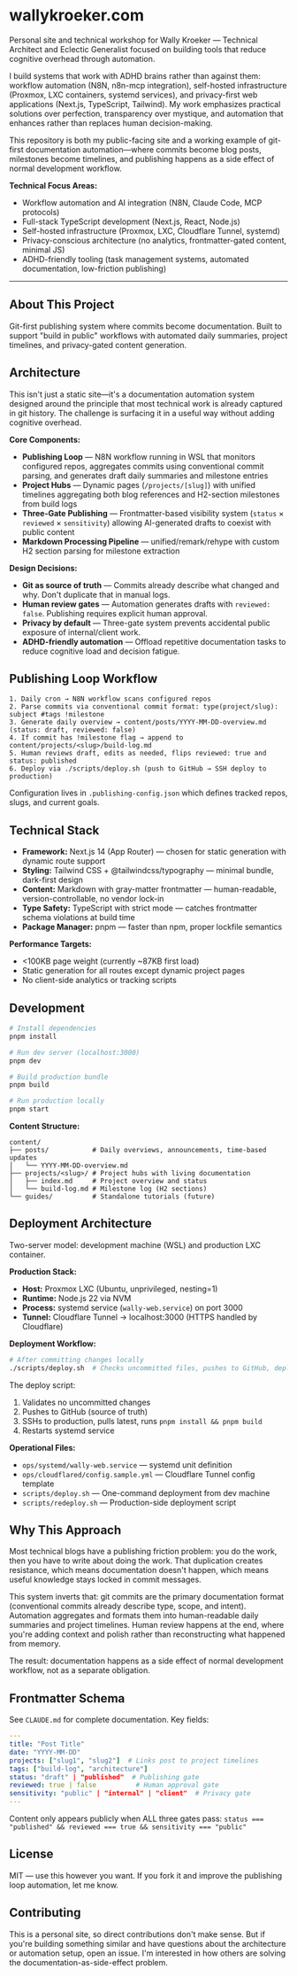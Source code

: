 # wallykroeker.com

Personal site and technical workshop for Wally Kroeker — Technical Architect and Eclectic Generalist focused on building tools that reduce cognitive overhead through automation.

I build systems that work with ADHD brains rather than against them: workflow automation (N8N, n8n-mcp integration), self-hosted infrastructure (Proxmox, LXC containers, systemd services), and privacy-first web applications (Next.js, TypeScript, Tailwind). My work emphasizes practical solutions over perfection, transparency over mystique, and automation that enhances rather than replaces human decision-making.

This repository is both my public-facing site and a working example of git-first documentation automation—where commits become blog posts, milestones become timelines, and publishing happens as a side effect of normal development workflow.

**Technical Focus Areas:**
- Workflow automation and AI integration (N8N, Claude Code, MCP protocols)
- Full-stack TypeScript development (Next.js, React, Node.js)
- Self-hosted infrastructure (Proxmox, LXC, Cloudflare Tunnel, systemd)
- Privacy-conscious architecture (no analytics, frontmatter-gated content, minimal JS)
- ADHD-friendly tooling (task management systems, automated documentation, low-friction publishing)

---

## About This Project

Git-first publishing system where commits become documentation. Built to support "build in public" workflows with automated daily summaries, project timelines, and privacy-gated content generation.

## Architecture

This isn't just a static site—it's a documentation automation system designed around the principle that most technical work is already captured in git history. The challenge is surfacing it in a useful way without adding cognitive overhead.

**Core Components:**

- **Publishing Loop** — N8N workflow running in WSL that monitors configured repos, aggregates commits using conventional commit parsing, and generates draft daily summaries and milestone entries
- **Project Hubs** — Dynamic pages (`/projects/[slug]`) with unified timelines aggregating both blog references and H2-section milestones from build logs
- **Three-Gate Publishing** — Frontmatter-based visibility system (`status` × `reviewed` × `sensitivity`) allowing AI-generated drafts to coexist with public content
- **Markdown Processing Pipeline** — unified/remark/rehype with custom H2 section parsing for milestone extraction

**Design Decisions:**

- **Git as source of truth** — Commits already describe what changed and why. Don't duplicate that in manual logs.
- **Human review gates** — Automation generates drafts with `reviewed: false`. Publishing requires explicit human approval.
- **Privacy by default** — Three-gate system prevents accidental public exposure of internal/client work.
- **ADHD-friendly automation** — Offload repetitive documentation tasks to reduce cognitive load and decision fatigue.

## Publishing Loop Workflow

```
1. Daily cron → N8N workflow scans configured repos
2. Parse commits via conventional commit format: type(project/slug): subject #tags !milestone
3. Generate daily overview → content/posts/YYYY-MM-DD-overview.md (status: draft, reviewed: false)
4. If commit has !milestone flag → append to content/projects/<slug>/build-log.md
5. Human reviews draft, edits as needed, flips reviewed: true and status: published
6. Deploy via ./scripts/deploy.sh (push to GitHub → SSH deploy to production)
```

Configuration lives in `.publishing-config.json` which defines tracked repos, slugs, and current goals.

## Technical Stack

- **Framework:** Next.js 14 (App Router) — chosen for static generation with dynamic route support
- **Styling:** Tailwind CSS + @tailwindcss/typography — minimal bundle, dark-first design
- **Content:** Markdown with gray-matter frontmatter — human-readable, version-controllable, no vendor lock-in
- **Type Safety:** TypeScript with strict mode — catches frontmatter schema violations at build time
- **Package Manager:** pnpm — faster than npm, proper lockfile semantics

**Performance Targets:**
- <100KB page weight (currently ~87KB first load)
- Static generation for all routes except dynamic project pages
- No client-side analytics or tracking scripts

## Development

```bash
# Install dependencies
pnpm install

# Run dev server (localhost:3000)
pnpm dev

# Build production bundle
pnpm build

# Run production locally
pnpm start
```

**Content Structure:**
```
content/
├── posts/           # Daily overviews, announcements, time-based updates
│   └── YYYY-MM-DD-overview.md
├── projects/<slug>/ # Project hubs with living documentation
│   ├── index.md     # Project overview and status
│   └── build-log.md # Milestone log (H2 sections)
└── guides/          # Standalone tutorials (future)
```

## Deployment Architecture

Two-server model: development machine (WSL) and production LXC container.

**Production Stack:**
- **Host:** Proxmox LXC (Ubuntu, unprivileged, nesting=1)
- **Runtime:** Node.js 22 via NVM
- **Process:** systemd service (`wally-web.service`) on port 3000
- **Tunnel:** Cloudflare Tunnel → localhost:3000 (HTTPS handled by Cloudflare)

**Deployment Workflow:**
```bash
# After committing changes locally
./scripts/deploy.sh  # Checks uncommitted files, pushes to GitHub, deploys to production
```

The deploy script:
1. Validates no uncommitted changes
2. Pushes to GitHub (source of truth)
3. SSHs to production, pulls latest, runs `pnpm install && pnpm build`
4. Restarts systemd service

**Operational Files:**
- `ops/systemd/wally-web.service` — systemd unit definition
- `ops/cloudflared/config.sample.yml` — Cloudflare Tunnel config template
- `scripts/deploy.sh` — One-command deployment from dev machine
- `scripts/redeploy.sh` — Production-side deployment script

## Why This Approach

Most technical blogs have a publishing friction problem: you do the work, then you have to write about doing the work. That duplication creates resistance, which means documentation doesn't happen, which means useful knowledge stays locked in commit messages.

This system inverts that: git commits are the primary documentation format (conventional commits already describe type, scope, and intent). Automation aggregates and formats them into human-readable daily summaries and project timelines. Human review happens at the end, where you're adding context and polish rather than reconstructing what happened from memory.

The result: documentation happens as a side effect of normal development workflow, not as a separate obligation.

## Frontmatter Schema

See `CLAUDE.md` for complete documentation. Key fields:

```yaml
---
title: "Post Title"
date: "YYYY-MM-DD"
projects: ["slug1", "slug2"]  # Links post to project timelines
tags: ["build-log", "architecture"]
status: "draft" | "published"  # Publishing gate
reviewed: true | false          # Human approval gate
sensitivity: "public" | "internal" | "client"  # Privacy gate
---
```

Content only appears publicly when ALL three gates pass: `status === "published" && reviewed === true && sensitivity === "public"`

## License

MIT — use this however you want. If you fork it and improve the publishing loop automation, let me know.

## Contributing

This is a personal site, so direct contributions don't make sense. But if you're building something similar and have questions about the architecture or automation setup, open an issue. I'm interested in how others are solving the documentation-as-side-effect problem.
